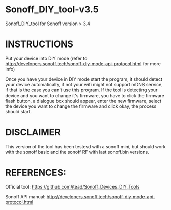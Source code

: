 # Sonoff_DIY_tool-v3.5
Sonoff_DIY_tool for Sonoff version > 3.4

# INSTRUCTIONS

Put your device into DIY mode (refer to http://developers.sonoff.tech/sonoff-diy-mode-api-protocol.html for more info)

Once you have your device in DIY mode start the program, it should detect your device automatically, if not your wifi might not support mDNS service, if that is the case you can't use this program.
If the tool is detecting your device and you want to change it's firmware, you have to click the firmware flash button, a dialogue box should appear, enter the new firmware, select the device you want to change the firmware and click okay, the process should start.

# DISCLAIMER

This version of the tool has been testesd with a sonoff mini, but should work with the sonoff basic and the sonoff RF with last sonoff.bin versions.

# REFERENCES:
Official tool: https://github.com/itead/Sonoff_Devices_DIY_Tools

Sonoff API manual: http://developers.sonoff.tech/sonoff-diy-mode-api-protocol.html
